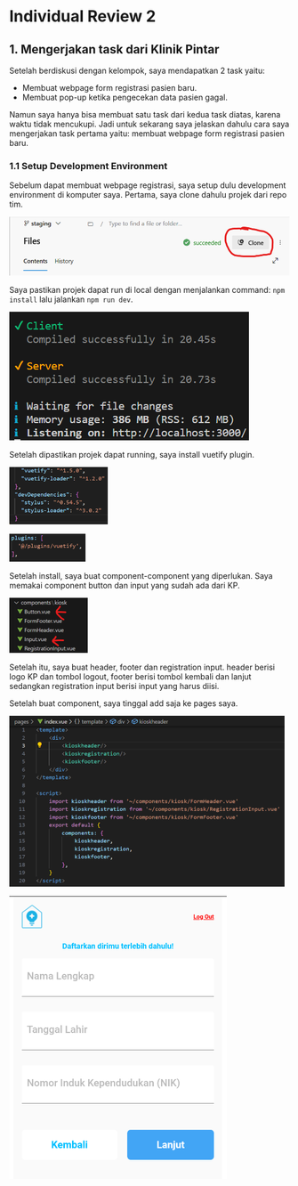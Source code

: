 # Individual Review 2

## 1. Mengerjakan task dari Klinik Pintar

Setelah berdiskusi dengan kelompok, saya mendapatkan 2 task yaitu:
- Membuat webpage form registrasi pasien baru.
- Membuat pop-up ketika pengecekan data pasien gagal.

Namun saya hanya bisa membuat satu task dari kedua task diatas, karena waktu tidak mencukupi. Jadi untuk sekarang saya jelaskan dahulu cara saya mengerjakan task pertama yaitu: membuat webpage form registrasi pasien baru.

### 1.1 Setup Development Environment 

Sebelum dapat membuat webpage registrasi, saya setup dulu development environment di komputer saya. Pertama, saya clone dahulu projek dari repo tim.

![clone](/img_2/clone.png)

Saya pastikan projek dapat run di local dengan menjalankan command: `npm install` lalu jalankan `npm run dev`.

![running](/img_2/running.png)

Setelah dipastikan projek dapat running, saya install vuetify plugin.


![vuetify](/img_2/vuetify.png)

![vuetify_nuxt](/img_2/vuetify_nuxt.png)

Setelah install, saya buat component-component yang diperlukan. Saya memakai component button dan input yang sudah ada dari KP. 

![component](/img_2/component.png)

Setelah itu, saya buat header, footer dan registration input. header berisi logo KP dan tombol logout, footer berisi tombol kembali dan lanjut sedangkan registration input berisi input yang harus diisi.

Setelah buat component, saya tinggal add saja ke pages saya.

![page](/img_2/page.png)

![hasil](/img_2/hasil.png)




